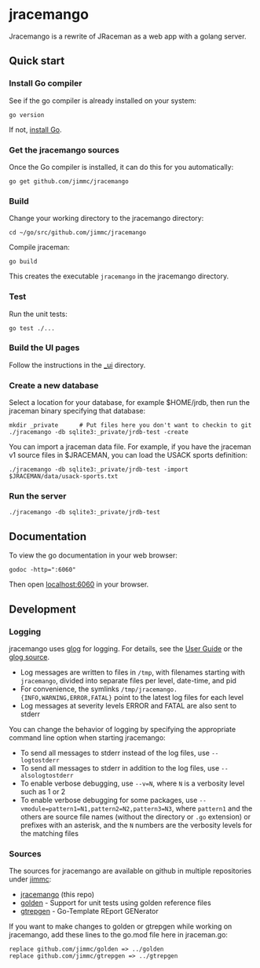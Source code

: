 # jracemango

Jracemango is a rewrite of JRaceman as a web app with a golang server.

## Quick start

### Install Go compiler

See if the go compiler is already installed on your system:

    go version

If not, [install Go](https://go.dev/doc/install).

### Get the jracemango sources

Once the Go compiler is installed, it can do this for you automatically:

    go get github.com/jimmc/jracemango

### Build

Change your working directory to the jracemango directory:

    cd ~/go/src/github.com/jimmc/jracemango

Compile jraceman:

    go build

This creates the executable `jracemango` in the jracemango directory.

### Test

Run the unit tests:

    go test ./...

### Build the UI pages

Follow the instructions in the [\_ui](./_ui) directory.

### Create a new database

Select a location for your database, for example $HOME/jrdb, then run the jraceman binary
specifying that database:

    mkdir _private      # Put files here you don't want to checkin to git
    ./jracemango -db sqlite3:_private/jrdb-test -create

You can import a jraceman data file. For example, if you have the jraceman v1
source files in $JRACEMAN, you can load the USACK sports definition:

    ./jracemango -db sqlite3:_private/jrdb-test -import $JRACEMAN/data/usack-sports.txt

### Run the server

    ./jracemango -db sqlite3:_private/jrdb-test

## Documentation

To view the go documentation in your web browser:

    godoc -http=":6060"

Then open [localhost:6060](http://localhost:6060/) in your browser.

## Development

### Logging

jracemango uses [glog](https://github.com/golang/glog) for logging.
For details, see the [User Guide](https://github.com/google/glog#user-guide)
or the [glog source](https://github.com/golang/glog/blob/master/glog.go).

* Log messages are written to files in `/tmp`, with filenames starting with `jracemango`,
  divided into separate files per level, date-time, and pid
* For convenience, the symlinks `/tmp/jracemango.{INFO,WARNING,ERROR,FATAL}` point to the latest
  log files for each level
* Log messages at severity levels ERROR and FATAL are also sent to stderr

You can change the behavior of logging by specifying the appropriate command line option
when starting jracemango:

* To send all messages to stderr instead of the log files, use `--logtostderr`
* To send all messages to stderr in addition to the log files, use `--alsologtostderr`
* To enable verbose debugging, use `--v=N`, where `N` is a verbosity level such as 1 or 2
* To enable verbose debugging for some packages, use `--vmodule=pattern1=N1,pattern2=N2,pattern3=N3`,
  where `pattern1` and the others are source file names (without the directory or `.go` extension)
  or prefixes with an asterisk,
  and the `N` numbers are the verbosity levels for the matching files

### Sources

The sources for jracemango are available on github in multiple repositories
under [jimmc](http://github.com/jimmc):

* [jracemango](http://github.com/jimmc/jracemango) (this repo)
* [golden](http://github.com/jimmc/golden) - Support for unit tests using golden reference files
* [gtrepgen](http://github.com/jimmc/gtrepgen) - Go-Template REport GENerator

If you want to make changes to golden or gtrepgen while working on jracemango,
add these lines to the go.mod file here in jraceman.go:

```
replace github.com/jimmc/golden => ../golden
replace github.com/jimmc/gtrepgen => ../gtrepgen
```
